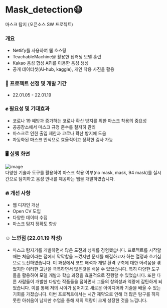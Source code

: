 # Mask_detection😷  
마스크 탐지 (오픈소스 SW 프로젝트)  
### 개요  
* Netlify를 사용하여 웹 호스팅
* TeachableMachine을 활용한 딥러닝 모델 훈련
* Kakao 음성 합성 API를 이용한 음성 생성 
* 공개 데이터셋(Ai-hub, kaggle), 개인 착용 사진을 활용
### 📅 프로젝트 선정 및 개발 기간  
* 22.01.05 - 22.01.19
### ✊ 필요성 및 기대효과  
* 코로나 19 예방과 증가하는 코로나 확산 방지를 위한 마스크 착용의 중요성
* 공공장소에서 마스크 규정 준수를 철저히 관리
* 마스크로 인한 출입 제한과 코로나 확산 방지에 도움
* 자동화된 마스크 인식으로 효율적이고 정확한 검사 가능
### 🖥 실행 화면  
![image](https://github.com/imdanbi/Mask_detection/assets/97159236/1c3a819f-f6eb-4c69-98a4-9dedda6c39de)  
다양한 기술과 도구를 활용하여 마스크 착용 여부(no mask, mask, 94 mask)를 실시간으로 탐지하고 음성 안내를 제공하는 웹을 개발하였습니다.  
### 🔥 개선 사항
* 웹 디자인 개선
* Open CV 도입
* 다양한 데이터 수집
* 마스크 탐지 정확도 향상
### ☺ 느낀점 (22.01.19 작성)
* 마스크 탐지기를 개발하면서 많은 도전과 성취를 경험했습니다. 프로젝트를 시작할 때는 처음이라는 점에서 막막함을 느꼈지만 문제를 해결하고자
하는 열정과 호기심으로 도전하였습니다. 이 과정에서 코드 해석과 개발 환격 구축에 대한 어려움을 겪었지만 이러한 고난을 극복하면서 많은것을 배울 수
있었습니다. 특히 다양한 도구들을 활용하여 모델 개발과 학습 과정을 효율적으로 진행할 수 있었습니다. 또한 다른 사람들이 개발한 다양한 작품들을
접하면서 그들의 창의성과 역량에 감탄하게 되었습니다. 이를 통해 저의 시야가 넓어지고 새로운 아이디어와 기술을 배울 수 있는 기회를 가졌습니다.
이번 프로젝트에서는 시간 제약으로 인해 더 많은 탐구를 하지 못한 아쉬움이 남지만 수업을 통해 저의 역량이 크게 성장한 것을 느낍니다.







